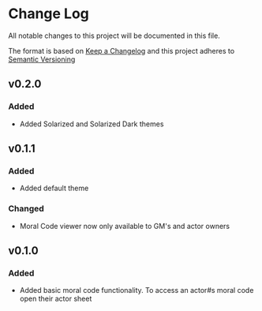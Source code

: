 # Change Log

All notable changes to this project will be documented in this file.

The format is based on [Keep a Changelog](http://keepachangelog.com/) and this project adheres to [Semantic Versioning](http://semver.org/)

<!--
## [Unreleased]

### Added

### Changed

### Deprecated

### Removed

### Fixed

### Security

### Known Issues
-->

## v0.2.0

### Added

- Added Solarized and Solarized Dark themes

## v0.1.1

### Added

- Added default theme

### Changed

- Moral Code viewer now only available to GM's and actor owners

## v0.1.0

### Added

- Added basic moral code functionality. To access an actor#s moral code open their actor sheet
